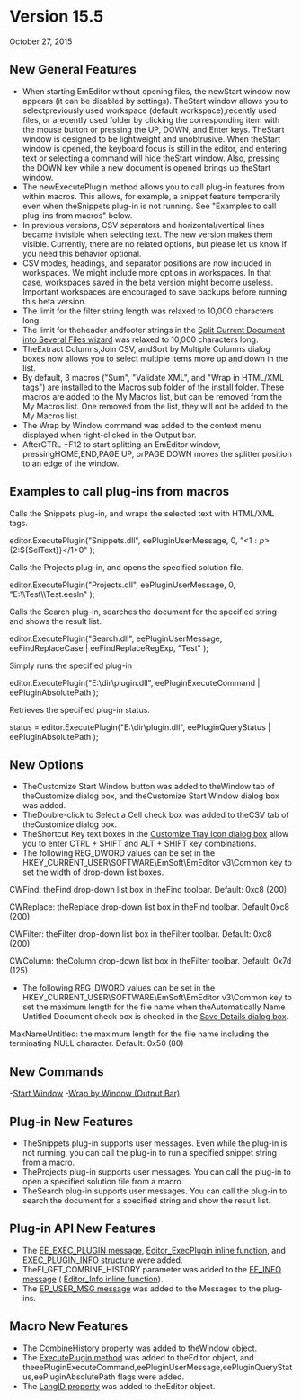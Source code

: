 # Version 15.5

October 27, 2015

## New General Features

- When starting EmEditor without opening files, the newStart window now appears (it can be disabled by settings). TheStart window allows you to selectpreviously used workspace (default workspace),recently used files, or arecently used folder by clicking the corresponding item with the mouse button or pressing the UP, DOWN, and Enter keys. TheStart window is designed to be lightweight and unobtrusive. When theStart window is opened, the keyboard focus is still in the editor, and entering text or selecting a command will hide theStart window. Also, pressing the DOWN key while a new document is opened brings up theStart window.
- The newExecutePlugin method allows you to call plug-in features from within macros. This allows, for example, a snippet feature temporarily even when theSnippets plug-in is not running. See "Examples to call plug-ins from macros" below.
- In previous versions, CSV separators and horizontal/vertical lines became invisible when selecting text. The new version makes them visible. Currently, there are no related options, but please let us know if you need this behavior optional.
- CSV modes, headings, and separator positions are now included in workspaces. We might include more options in workspaces. In that case, workspaces saved in the beta version might become useless. Important workspaces are encouraged to save backups before running this beta version.
- The limit for the filter string length was relaxed to 10,000 characters long.
- The limit for theheader andfooter strings in the [Split Current Document into Several Files wizard](../dlg/split_to_files/index) was relaxed to 10,000 characters long.
- TheExtract Columns,Join CSV, andSort by Multiple Columns dialog boxes now allows you to select multiple items move up and down in the list.
- By default, 3 macros ("Sum", "Validate XML", and "Wrap in HTML/XML tags") are installed to the Macros sub folder of the install folder. These macros are added to the My Macros list, but can be removed from the My Macros list. One removed from the list, they will not be added to the My Macros list.
- The Wrap by Window command was added to the context menu displayed when right-clicked in the Output bar.
- AfterCTRL \+F12 to start splitting an EmEditor window, pressingHOME,END,PAGE UP, orPAGE DOWN moves the splitter position to an edge of the window.

## Examples to call plug-ins from macros

Calls the Snippets plug-in, and wraps the selected text with HTML/XML tags.

editor.ExecutePlugin("Snippets.dll", eePluginUserMessage, 0, "<${1:p}>${2:${SelText}}</$1>$0" );

Calls the Projects plug-in, and opens the specified solution file.

editor.ExecutePlugin("Projects.dll", eePluginUserMessage, 0, "E:\\\Test\\\Test.eesln" );

Calls the Search plug-in, searches the document for the specified string and shows the result list.

editor.ExecutePlugin("Search.dll", eePluginUserMessage, eeFindReplaceCase \| eeFindReplaceRegExp, "Test" );

Simply runs the specified plug-in

editor.ExecutePlugin("E:\\dir\\plugin.dll", eePluginExecuteCommand \| eePluginAbsolutePath );

Retrieves the specified plug-in status.

status = editor.ExecutePlugin("E:\\dir\\plugin.dll", eePluginQueryStatus \| eePluginAbsolutePath );

## New Options

- TheCustomize Start Window button was added to theWindow tab of theCustomize dialog box, and theCustomize Start Window dialog box was added.
- TheDouble-click to Select a Cell check box was added to theCSV tab of theCustomize dialog box.
- TheShortcut Key text boxes in the [Customize Tray Icon dialog box](../dlg/tray/index) allow you to enter CTRL + SHIFT and ALT + SHIFT key combinations.
- The following REG\_DWORD values can be set in the HKEY\_CURRENT\_USER\\SOFTWARE\\EmSoft\\EmEditor v3\\Common key to set the width of drop-down list boxes.

CWFind: theFind drop-down list box in theFind toolbar. Default: 0xc8 (200)

CWReplace: theReplace drop-down list box in theFind toolbar. Default 0xc8 (200)

CWFilter: theFilter drop-down list box in theFilter toolbar. Default: 0xc8 (200)

CWColumn: theColumn drop-down list box in theFilter toolbar. Default: 0x7d (125)
- The following REG\_DWORD values can be set in the HKEY\_CURRENT\_USER\\SOFTWARE\\EmSoft\\EmEditor v3\\Common key to set the maximum length for the file name when theAutomatically Name Untitled Document check box is checked in the [Save Details dialog box](../dlg/properties/file/save_details/index).

MaxNameUntitled: the maximum length for the file name including the terminating NULL character. Default: 0x50 (80)

## New Commands

-[Start Window](../cmd/tools/start_window)
-[Wrap by Window (Output Bar)](../cmd/view/toggle_output_wrap)

## Plug-in New Features

- TheSnippets plug-in supports user messages. Even while the plug-in is not running, you can call the plug-in to run a specified snippet string from a macro.
- TheProjects plug-in supports user messages. You can call the plug-in to open a specified solution file from a macro.
- TheSearch plug-in supports user messages. You can call the plug-in to search the document for a specified string and show the result list.

## Plug-in API New Features

- The [EE\_EXEC\_PLUGIN message](../plugin/message/ee_exec_plugin), [Editor\_ExecPlugin inline function](../plugin/macro/editor_execplugin), and [EXEC\_PLUGIN\_INFO structure](../plugin/structure/exec_plugin_info) were added.
- TheEI\_GET\_COMBINE\_HISTORY parameter was added to the [EE\_INFO message](../plugin/message/ee_info) ( [Editor\_Info inline function](../plugin/macro/editor_info)).
- The [EP\_USER\_MSG message](../plugin/plugin_message/ep_user_msg) was added to the Messages to the plug-ins.

## Macro New Features

- The [CombineHistory property](../macro/window/combine_history) was added to theWindow object.
- The [ExecutePlugin method](../macro/editor/editor_executeplugin) was added to theEditor object, and theeePluginExecuteCommand,eePluginUserMessage,eePluginQueryStatus,eePluginAbsolutePath flags were added.
- The [LangID property](../macro/editor/langid) was added to theEditor object.
